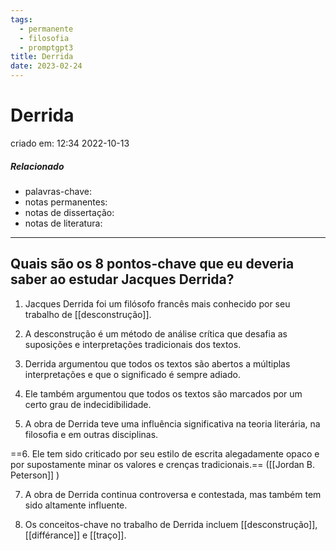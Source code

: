 ```yaml
---
tags:
  - permanente
  - filosofia
  - promptgpt3
title: Derrida
date: 2023-02-24
---
```

# Derrida
criado em: 12:34 2022-10-13

##### Relacionado
- palavras-chave:
- notas permanentes: 
- notas de dissertação:
- notas de literatura: 

---

## Quais são os 8 pontos-chave que eu deveria saber ao estudar Jacques Derrida?

1. Jacques Derrida foi um filósofo francês mais conhecido por seu trabalho de [[desconstrução]].

2. A desconstrução é um método de análise crítica que desafia as suposições e interpretações tradicionais dos textos.

3. Derrida argumentou que todos os textos são abertos a múltiplas interpretações e que o significado é sempre adiado.

4. Ele também argumentou que todos os textos são marcados por um certo grau de indecidibilidade.

5. A obra de Derrida teve uma influência significativa na teoria literária, na filosofia e em outras disciplinas.

==6. Ele tem sido criticado por seu estilo de escrita alegadamente opaco e por supostamente minar os valores e crenças tradicionais.== ([[Jordan B. Peterson]] )

7. A obra de Derrida continua controversa e contestada, mas também tem sido altamente influente.

8. Os conceitos-chave no trabalho de Derrida incluem [[desconstrução]], [[différance]] e [[traço]].